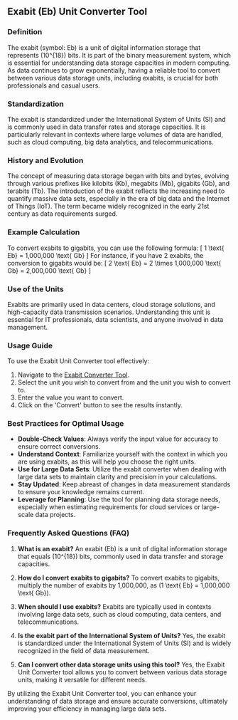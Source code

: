 ## Exabit (Eb) Unit Converter Tool

### Definition
The exabit (symbol: Eb) is a unit of digital information storage that represents \(10^{18}\) bits. It is part of the binary measurement system, which is essential for understanding data storage capacities in modern computing. As data continues to grow exponentially, having a reliable tool to convert between various data storage units, including exabits, is crucial for both professionals and casual users.

### Standardization
The exabit is standardized under the International System of Units (SI) and is commonly used in data transfer rates and storage capacities. It is particularly relevant in contexts where large volumes of data are handled, such as cloud computing, big data analytics, and telecommunications.

### History and Evolution
The concept of measuring data storage began with bits and bytes, evolving through various prefixes like kilobits (Kb), megabits (Mb), gigabits (Gb), and terabits (Tb). The introduction of the exabit reflects the increasing need to quantify massive data sets, especially in the era of big data and the Internet of Things (IoT). The term became widely recognized in the early 21st century as data requirements surged.

### Example Calculation
To convert exabits to gigabits, you can use the following formula:
\[ 
1 \text{ Eb} = 1,000,000 \text{ Gb} 
\]
For instance, if you have 2 exabits, the conversion to gigabits would be:
\[ 
2 \text{ Eb} = 2 \times 1,000,000 \text{ Gb} = 2,000,000 \text{ Gb} 
\]

### Use of the Units
Exabits are primarily used in data centers, cloud storage solutions, and high-capacity data transmission scenarios. Understanding this unit is essential for IT professionals, data scientists, and anyone involved in data management.

### Usage Guide
To use the Exabit Unit Converter tool effectively:
1. Navigate to the [Exabit Converter Tool](https://www.inayam.co/unit-converter/data_storage_binary).
2. Select the unit you wish to convert from and the unit you wish to convert to.
3. Enter the value you want to convert.
4. Click on the 'Convert' button to see the results instantly.

### Best Practices for Optimal Usage
- **Double-Check Values**: Always verify the input value for accuracy to ensure correct conversions.
- **Understand Context**: Familiarize yourself with the context in which you are using exabits, as this will help you choose the right units.
- **Use for Large Data Sets**: Utilize the exabit converter when dealing with large data sets to maintain clarity and precision in your calculations.
- **Stay Updated**: Keep abreast of changes in data measurement standards to ensure your knowledge remains current.
- **Leverage for Planning**: Use the tool for planning data storage needs, especially when estimating requirements for cloud services or large-scale data projects.

### Frequently Asked Questions (FAQ)

1. **What is an exabit?**
   An exabit (Eb) is a unit of digital information storage that equals \(10^{18}\) bits, commonly used in data transfer and storage capacities.

2. **How do I convert exabits to gigabits?**
   To convert exabits to gigabits, multiply the number of exabits by 1,000,000, as \(1 \text{ Eb} = 1,000,000 \text{ Gb}\).

3. **When should I use exabits?**
   Exabits are typically used in contexts involving large data sets, such as cloud computing, data centers, and telecommunications.

4. **Is the exabit part of the International System of Units?**
   Yes, the exabit is standardized under the International System of Units (SI) and is widely recognized in the field of data measurement.

5. **Can I convert other data storage units using this tool?**
   Yes, the Exabit Unit Converter tool allows you to convert between various data storage units, making it versatile for different needs.

By utilizing the Exabit Unit Converter tool, you can enhance your understanding of data storage and ensure accurate conversions, ultimately improving your efficiency in managing large data sets.